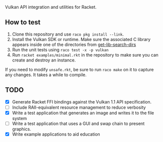 Vulkan API integration and utilities for Racket.

## How to test

1. Clone this repository and use `raco pkg install --link`.
1. Install the Vulkan SDK or runtime. Make sure the associated C
   library appears inside one of the directories from
   [get-lib-search-dirs][glsd]
1. Run the unit tests using `raco test -x -p vulkan`
1. Run `racket examples/minimal.rkt` in the repository to make sure you can create and destroy an instance.

If you need to modify `unsafe.rkt`, be sure to run `raco make` on it to capture any changes.
It takes a while to compile.

## TODO

- [x] Generate Racket FFI bindings against the Vulkan 1.1 API specification.
- [ ] Include RAII-equivalent resource management to reduce verbosity
- [x] Write a test application that generates an image and writes it to the file system
- [ ] Write a test application that uses a GUI and swap chain to present graphics.
- [x] Write example applications to aid education

[glsd]: https://docs.racket-lang.org/raco/dirs.html#%28def._%28%28lib._setup%2Fdirs..rkt%29._get-lib-search-dirs%29%29
